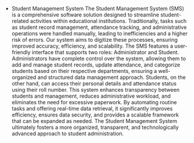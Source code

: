 * Student Management System
The Student Management System (SMS) is a comprehensive software solution designed to streamline student-related activities within educational institutions. Traditionally, tasks such as student record management, attendance tracking, and administrative operations were handled manually, leading to inefficiencies and a higher risk of errors. Our system aims to digitize these processes, ensuring improved accuracy, efficiency, and scalability. The SMS features a user-friendly interface that supports two roles: Administrator and Student. Administrators have complete control over the system, allowing them to add and manage student records, update attendance, and categorize students based on their respective departments, ensuring a well-organized and structured data management approach. Students, on the other hand, can access their personal details and attendance status using their roll number. This system enhances transparency between students and management, reduces administrative workload, and eliminates the need for excessive paperwork. By automating routine tasks and offering real-time data retrieval, it significantly improves efficiency, ensures data security, and provides a scalable framework that can be expanded as needed. The Student Management System ultimately fosters a more organized, transparent, and technologically advanced approach to student administration.
